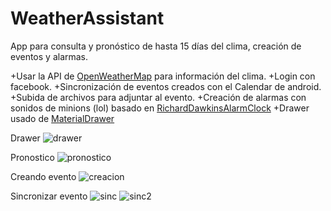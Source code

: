# WeatherAssistant
App para consulta y pronóstico de hasta 15 días del clima, creación de eventos y alarmas.

+Usar la API de [OpenWeatherMap](http://openweathermap.org/)  para información del clima.
+Login con facebook.
+Sincronización de eventos creados con el Calendar de android.
+Subida de archivos para adjuntar al evento.
+Creación de alarmas con sonidos de minions (lol) basado en  [RichardDawkinsAlarmClock](https://github.com/annathehybrid/RichardDawkinsAlarmClock) 
+Drawer usado de [MaterialDrawer](https://github.com/mikepenz/MaterialDrawer) 


Drawer
![drawer](http://i.imgur.com/OVA1KKy.png)

Pronostico
![pronostico](http://i.imgur.com/meWAI9d.png)

Creando evento
![creacion](http://i.imgur.com/rqRG1AO.png)

Sincronizar evento
![sinc](http://i.imgur.com/sjyIxJB.png)
![sinc2](http://i.imgur.com/GnshYnE.jpg)

